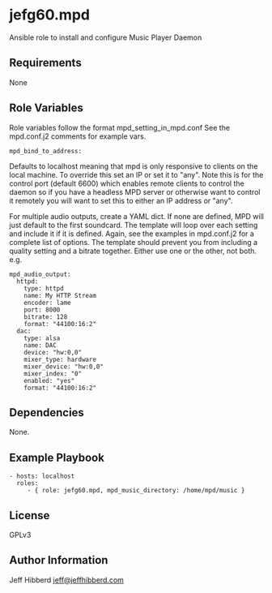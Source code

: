 jefg60.mpd
=========

Ansible role to install and configure Music Player Daemon

Requirements
------------

None

Role Variables
--------------

Role variables follow the format mpd_setting_in_mpd.conf
See the mpd.conf.j2 comments for example vars.

```
mpd_bind_to_address:
```
Defaults to localhost meaning that mpd is only responsive to clients on the local machine. To override this set an IP or set it to "any". Note this is for the control port (default 6600) which enables remote clients to control the daemon so if you have a headless MPD server or otherwise want to control it remotely you will want to set this to either an IP address or "any".

For multiple audio outputs, create a YAML dict. If none are defined, MPD will just default to the first soundcard. The template will loop over each setting and include it if it is defined. Again, see the examples in mpd.conf.j2 for a complete list of options. The template should prevent you from including a quality setting and a bitrate together. Either use one or the other, not both.
e.g.

```
mpd_audio_output:
  httpd:
    type: httpd
    name: My HTTP Stream
    encoder: lame
    port: 8000
    bitrate: 128
    format: "44100:16:2"
  dac:
    type: alsa
    name: DAC
    device: "hw:0,0"
    mixer_type: hardware
    mixer_device: "hw:0,0"
    mixer_index: "0"
    enabled: "yes"
    format: "44100:16:2"
```

Dependencies
------------

None.

Example Playbook
----------------

    - hosts: localhost
      roles:
         - { role: jefg60.mpd, mpd_music_directory: /home/mpd/music }

License
-------

GPLv3

Author Information
------------------

Jeff Hibberd
jeff@jeffhibberd.com
